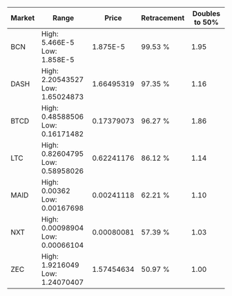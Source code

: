 | Market | Range | Price| Retracement | Doubles to 50% |
| --- | --- | --- | --- | --- |
| BCN | High: 5.466E-5<br />Low: 1.858E-5 | 1.875E-5 | 99.53 % | 1.95 |
| DASH | High: 2.20543527<br />Low: 1.65024873 | 1.66495319 | 97.35 % | 1.16 |
| BTCD | High: 0.48588506<br />Low: 0.16171482 | 0.17379073 | 96.27 % | 1.86 |
| LTC | High: 0.82604795<br />Low: 0.58958026 | 0.62241176 | 86.12 % | 1.14 |
| MAID | High: 0.00362<br />Low: 0.00167698 | 0.00241118 | 62.21 % | 1.10 |
| NXT | High: 0.00098904<br />Low: 0.00066104 | 0.00080081 | 57.39 % | 1.03 |
| ZEC | High: 1.9216049<br />Low: 1.24070407 | 1.57454634 | 50.97 % | 1.00 |
